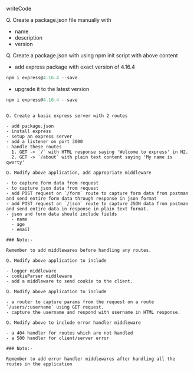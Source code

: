 writeCode

Q. Create a package.json file manually with

- name
- description
- version

Q. Create a package.json with using npm init script with above content

- add express package with exact version of 4.16.4
```js
npm i express@4.16.4 --save
```
- upgrade it to the latest version

```js
npm i express@4.16.4 --save
```
```

Q. Create a basic express server with 2 routes

- add package.json
- install express
- setup an express server
- add a listener on port 3000
- handle these routes
  1. GET -> `/` with HTML response saying 'Welcome to express' in H2.
  2. GET -> `/about` with plain text content saying 'My name is qwerty'

Q. Modify above application, add appropriate middleware

- to capture form data from request
- to capture json data from request
- add POST request on `/form` route to capture form data from postman and send entire form data through response in json format
- add POST request on `/json` route to capture JSON data from postman and send entire data in response in plain text format.
- json and form data should include fields
  - name
  - age
  - email

### Note:-

Remember to add middlewares before handling any routes.

Q. Modify above application to include

- logger middleware
- cookieParser middleware
- add a middleware to send cookie to the client.

Q. Modify above application to include

- a router to capture params from the request on a route `/users/:username` using GET request.
- capture the username and respond with username in HTML response.

Q. Modify above to include error handler middleware

- a 404 handler for routes which are not handled
- a 500 handler for client/server error

### Note:-

Remember to add error handler middlewares after handling all the routes in the application

